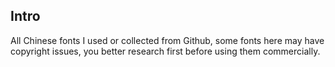 ## Intro
All Chinese fonts I used or collected from Github, some fonts here may have copyright issues, you better research first before using them commercially.